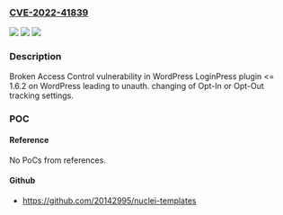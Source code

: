 ### [CVE-2022-41839](https://cve.mitre.org/cgi-bin/cvename.cgi?name=CVE-2022-41839)
![](https://img.shields.io/static/v1?label=Product&message=LoginPress%20%7C%20Custom%20Login%20Page%20Customizer%20(WordPress%20plugin)&color=blue)
![](https://img.shields.io/static/v1?label=Version&message=%3C%3D%201.6.2%3C%3D%201.6.2%20&color=brighgreen)
![](https://img.shields.io/static/v1?label=Vulnerability&message=CWE-264%20Permissions%2C%20Privileges%2C%20and%20Access%20Controls&color=brighgreen)

### Description

Broken Access Control vulnerability in WordPress LoginPress plugin <= 1.6.2 on WordPress leading to unauth. changing of Opt-In or Opt-Out tracking settings.

### POC

#### Reference
No PoCs from references.

#### Github
- https://github.com/20142995/nuclei-templates

